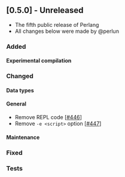 ## [0.5.0] - Unreleased
- The fifth public release of Perlang
- All changes below were made by @perlun

### Added
#### Experimental compilation

### Changed
#### Data types

#### General
- Remove REPL code [[#446][446]]
- Remove `-e <script>` option [[#447][447]]

#### Maintenance

### Fixed

### Tests

[446]: https://github.com/perlang-org/perlang/pull/446
[447]: https://github.com/perlang-org/perlang/pull/447
